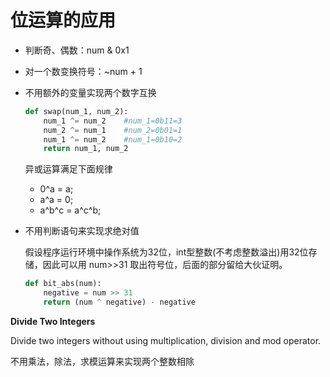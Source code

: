 # 位运算的应用

* 判断奇、偶数：num & 0x1
* 对一个数变换符号：~num + 1
* 不用额外的变量实现两个数字互换
    ```python
    def swap(num_1, num_2):
        num_1 ^= num_2    #num_1=0b11=3
        num_2 ^= num_1    #num_2=0b01=1
        num_1 ^= num_2    #num_1=0b10=2
        return num_1, num_2
    ```
    异或运算满足下面规律
    * 0^a = a;
    * a^a = 0;
    * a^b^c = a^c^b;
    
    
* 不用判断语句来实现求绝对值

    假设程序运行环境中操作系统为32位，int型整数(不考虑整数溢出)用32位存储，因此可以用 num>>31 取出符号位，后面的部分留给大伙证明。
    ```python
    def bit_abs(num):
        negative = num >> 31
        return (num ^ negative) - negative
    ```
    

**Divide Two Integers**

Divide two integers without using multiplication, division and mod operator.

不用乘法，除法，求模运算来实现两个整数相除
